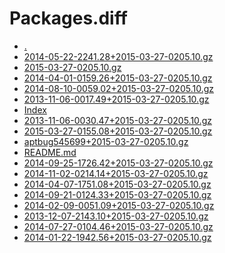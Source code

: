 Packages.diff
========================

- [.](.)
- [2014-05-22-2241.28+2015-03-27-0205.10.gz](2014-05-22-2241.28+2015-03-27-0205.10.gz)
- [2015-03-27-0205.10.gz](2015-03-27-0205.10.gz)
- [2014-04-01-0159.26+2015-03-27-0205.10.gz](2014-04-01-0159.26+2015-03-27-0205.10.gz)
- [2014-08-10-0059.02+2015-03-27-0205.10.gz](2014-08-10-0059.02+2015-03-27-0205.10.gz)
- [2013-11-06-0017.49+2015-03-27-0205.10.gz](2013-11-06-0017.49+2015-03-27-0205.10.gz)
- [Index](Index)
- [2013-11-06-0030.47+2015-03-27-0205.10.gz](2013-11-06-0030.47+2015-03-27-0205.10.gz)
- [2015-03-27-0155.08+2015-03-27-0205.10.gz](2015-03-27-0155.08+2015-03-27-0205.10.gz)
- [aptbug545699+2015-03-27-0205.10.gz](aptbug545699+2015-03-27-0205.10.gz)
- [README.md](README.md)
- [2014-09-25-1726.42+2015-03-27-0205.10.gz](2014-09-25-1726.42+2015-03-27-0205.10.gz)
- [2014-11-02-0214.14+2015-03-27-0205.10.gz](2014-11-02-0214.14+2015-03-27-0205.10.gz)
- [2014-04-07-1751.08+2015-03-27-0205.10.gz](2014-04-07-1751.08+2015-03-27-0205.10.gz)
- [2014-09-21-0124.33+2015-03-27-0205.10.gz](2014-09-21-0124.33+2015-03-27-0205.10.gz)
- [2014-02-09-0051.09+2015-03-27-0205.10.gz](2014-02-09-0051.09+2015-03-27-0205.10.gz)
- [2013-12-07-2143.10+2015-03-27-0205.10.gz](2013-12-07-2143.10+2015-03-27-0205.10.gz)
- [2014-07-27-0104.46+2015-03-27-0205.10.gz](2014-07-27-0104.46+2015-03-27-0205.10.gz)
- [2014-01-22-1942.56+2015-03-27-0205.10.gz](2014-01-22-1942.56+2015-03-27-0205.10.gz)
